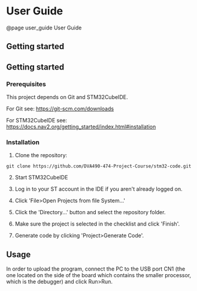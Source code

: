 User Guide
=======================

@page user_guide User Guide


Getting started
-----------------------

Getting started
-----------------------

### Prerequisites
This project depends on Git and STM32CubeIDE.

For Git see: https://git-scm.com/downloads

For STM32CubeIDE see: https://docs.nav2.org/getting_started/index.html#installation

### Installation
1. Clone the repository:
```
git clone https://github.com/DVA490-474-Project-Course/stm32-code.git
```
2. Start STM32CubeIDE

3. Log in to your ST account in the IDE if you aren't already logged on.

4. Click 'File>Open Projects from file System...'

5. Click the 'Directory...' button and select the repository folder.

6. Make sure the project is selected in the checklist and click 'Finish'.

7. Generate code by clicking 'Project>Generate Code'.

Usage
-----------------------

In order to upload the program, connect the PC to the USB port CN1  (the one located on
the side of the board which contains the smaller processor, which is the debugger) and
click Run>Run.

